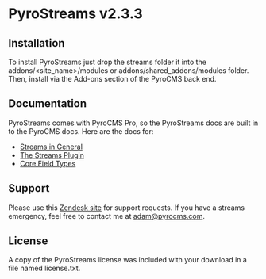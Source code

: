 # PyroStreams v2.3.3

## Installation

To install PyroStreams just drop the streams folder it into the addons/<site_name>/modules or addons/shared_addons/modules folder. Then, install via the Add-ons section of the PyroCMS back end.

## Documentation

PyroStreams comes with PyroCMS Pro, so the PyroStreams docs are built in to the PyroCMS docs. Here are the docs for:

* [Streams in General](http://docs.pyrocms.com/2.2/manual/guides/streams)
* [The Streams Plugin](http://docs.pyrocms.com/2.2/manual/plugins/streams)
* [Core Field Types](http://docs.pyrocms.com/2.2/manual/field-types)

## Support

Please use this [Zendesk site](https://parse19.zendesk.com/) for support requests. If you have a streams emergency, feel free to contact me at adam@pyrocms.com.

## License

A copy of the PyroStreams license was included with your download in a file named license.txt.